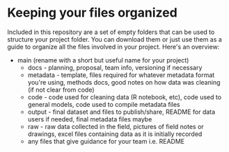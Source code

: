# Keeping your files organized

Included in this repository are a set of empty folders that can be used to structure your project folder. You can download them or just use them as a guide to organize all the files involved in your project.
Here's an overview:
   - main (rename with a short but useful name for your project)
      - docs - planning, proposal, team info, versioning if necessary
      - metadata - template, files required for whatever metadata format you're using, methods docs, good notes on how data was cleaning (if not clear from code)
      - code - code used for cleaning data (R notebook, etc), code used to general models, code used to compile metadata files
      - output - final dataset and files to publish/share, README for data users if needed, final metadata files maybe
      - raw - raw data collected in the field, pictures of field notes or drawings, excel files containing data as it is initially recorded
      - any files that give guidance for your team i.e. README
